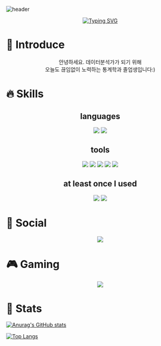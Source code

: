 ![header](https://capsule-render.vercel.app/api?type=waving&color=gradient&height=200&&animation=fadIn&section=footer&text=Hi,%20I'm%20Changmin&fontColor=7B68EE&fontAlign=50)


<div align='center'> 
<a href="https://git.io/typing-svg"><img src="https://readme-typing-svg.demolab.com?font=Nanum+Pen+Script&size=50&duration=6000&pause=1000&color=7B68EE&background=DDE0FF&center=true&vCenter=true&width=500&height=100&lines=Let's+Go+VAMOS!+%F0%9F%A4%9C%F0%9F%8F%BB%F0%9F%A4%9B%F0%9F%8F%BB;Trust+Myself+%3A)" alt="Typing SVG" /></a></div>

# 🌈 Introduce
<div>
  <p align='center'>안녕하세요. 데이터분석가가 되기 위해<br> 오늘도 끊임없이 노력하는 통계학과 졸업생입니다:) </p>
</div>

# 🔥 Skills
<h2 align='center'>languages</h2>
<div>
  <p align='center'>
    <img src="https://img.shields.io/badge/Python-3776AB.svg?&style=flat&logo=python&logoColor=white"/>
    <img src="https://img.shields.io/badge/R-276DC3.svg?&style=flat&logo=R&logoColor=white"/>
  </p>
</div>

<h2 align='center'>tools</h2>
<div>
    <p align='center'>
    <img src="https://img.shields.io/badge/Visual Studio Code-007ACC.svg?&style=flat&logo=Visual Studio Code&logoColor=white"/>
    <img src="https://img.shields.io/badge/PyCharm-000000.svg?&style=flat&logo=PyCharm&logoColor=white"/>
    <img src="https://img.shields.io/badge/Jupyter-F37626.svg?&style=flat&logo=Jupyter&logoColor=white"/>
    <img src="https://img.shields.io/badge/Rstudio-75AADB.svg?&style=flat&logo=Rstudio&logoColor=white"/>
    <img src="https://img.shields.io/badge/Spyder IDE-FF0000.svg?&style=flat&logo=Spyder IDE&logoColor=white"/>
  </p>
</div>

<h2 align='center'>at least once I used</h2>
<div>
  <p align='center'>
    <img src="https://img.shields.io/badge/HTML5-E34F26.svg?&style=flat&logo=HTML5&logoColor=white"/>
    <img src="https://img.shields.io/badge/CSS3-1572B6.svg?&style=flat&logo=CSS3&logoColor=white"/>
  </p>
</div>

# 🎉 Social
<div>
  <p align='center'>
    <a href="https://www.instagram.com/jchmin_0"><img src="https://img.shields.io/badge/Instagram-E4405F.svg?style=flat-square&logo=Instagram&logoColor=white&link=https://www.instagram.com/jchmin_0"/></a>
  </p>
</div>

# 🎮 Gaming
<p align='center'>
<img src="https://img.shields.io/badge/Valorant-FA4454.svg?&style=flat-square&logo=Valorant&logoColor=white"/>
</p>

# 📙 Stats

[![Anurag's GitHub stats](https://github-readme-stats.vercel.app/api?username=jcm821&show_icons=true&theme=aura)](https://github.com/anuraghazra/github-readme-stats)

[![Top Langs](https://github-readme-stats.vercel.app/api/top-langs/?username=jcm821&layout=compact)](https://github.com/anuraghazra/github-readme-stats)
